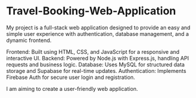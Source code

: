 # Travel-Booking-Web-Application

My project is a full-stack web application designed to provide an easy and simple user experience with authentication, database management, and a dynamic frontend.

Frontend: Built using HTML, CSS, and JavaScript for a responsive and interactive UI. Backend: Powered by Node.js with Express.js, handling API requests and business logic. Database: Uses MySQL for structured data storage and Supabase for real-time updates. Authentication: Implements Firebase Auth for secure user login and registration.

I am aiming to create a user-friendly web application.
